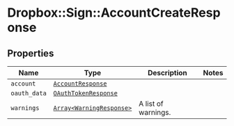 # Dropbox::Sign::AccountCreateResponse



## Properties

| Name | Type | Description | Notes |
| ---- | ---- | ----------- | ----- |
| `account` | [```AccountResponse```](AccountResponse.md) |    |  |
| `oauth_data` | [```OAuthTokenResponse```](OAuthTokenResponse.md) |    |  |
| `warnings` | [```Array<WarningResponse>```](WarningResponse.md) |  A list of warnings.  |  |

